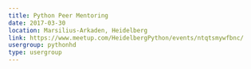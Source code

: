 ```yaml
---
title: Python Peer Mentoring
date: 2017-03-30
location: Marsilius-Arkaden, Heidelberg
link: https://www.meetup.com/HeidelbergPython/events/ntqtsmywfbnc/
usergroup: pythonhd
type: usergroup
---
```

